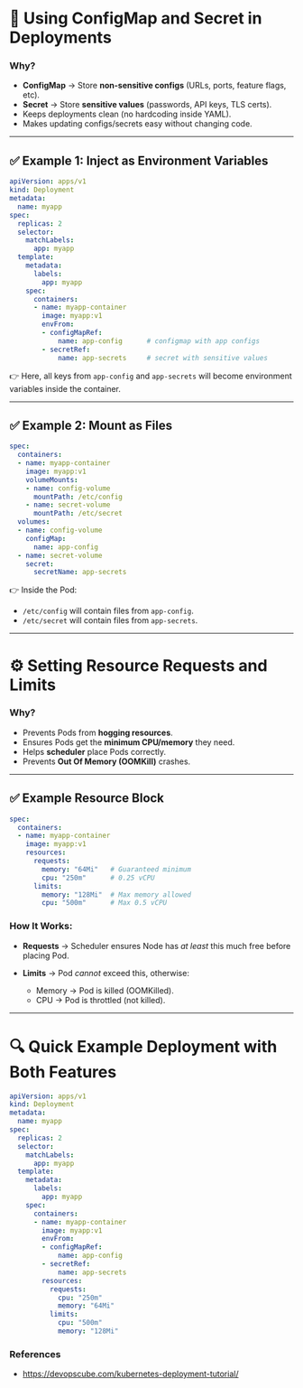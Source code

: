 
# 🔑 Using ConfigMap and Secret in Deployments

### Why?

* **ConfigMap** → Store **non-sensitive configs** (URLs, ports, feature flags, etc).
* **Secret** → Store **sensitive values** (passwords, API keys, TLS certs).
* Keeps deployments clean (no hardcoding inside YAML).
* Makes updating configs/secrets easy without changing code.

---

## ✅ Example 1: Inject as Environment Variables

```yaml
apiVersion: apps/v1
kind: Deployment
metadata:
  name: myapp
spec:
  replicas: 2
  selector:
    matchLabels:
      app: myapp
  template:
    metadata:
      labels:
        app: myapp
    spec:
      containers:
      - name: myapp-container
        image: myapp:v1
        envFrom:
        - configMapRef:
            name: app-config      # configmap with app configs
        - secretRef:
            name: app-secrets     # secret with sensitive values
```

👉 Here, all keys from `app-config` and `app-secrets` will become environment variables inside the container.

---

## ✅ Example 2: Mount as Files

```yaml
spec:
  containers:
  - name: myapp-container
    image: myapp:v1
    volumeMounts:
    - name: config-volume
      mountPath: /etc/config
    - name: secret-volume
      mountPath: /etc/secret
  volumes:
  - name: config-volume
    configMap:
      name: app-config
  - name: secret-volume
    secret:
      secretName: app-secrets
```

👉 Inside the Pod:

* `/etc/config` will contain files from `app-config`.
* `/etc/secret` will contain files from `app-secrets`.

---

# ⚙️ Setting Resource Requests and Limits

### Why?

* Prevents Pods from **hogging resources**.
* Ensures Pods get the **minimum CPU/memory** they need.
* Helps **scheduler** place Pods correctly.
* Prevents **Out Of Memory (OOMKill)** crashes.

---

## ✅ Example Resource Block

```yaml
spec:
  containers:
  - name: myapp-container
    image: myapp:v1
    resources:
      requests:
        memory: "64Mi"   # Guaranteed minimum
        cpu: "250m"      # 0.25 vCPU
      limits:
        memory: "128Mi"  # Max memory allowed
        cpu: "500m"      # Max 0.5 vCPU
```

### How It Works:

* **Requests** → Scheduler ensures Node has *at least* this much free before placing Pod.
* **Limits** → Pod *cannot* exceed this, otherwise:

  * Memory → Pod is killed (OOMKilled).
  * CPU → Pod is throttled (not killed).

---

# 🔍 Quick Example Deployment with Both Features

```yaml
apiVersion: apps/v1
kind: Deployment
metadata:
  name: myapp
spec:
  replicas: 2
  selector:
    matchLabels:
      app: myapp
  template:
    metadata:
      labels:
        app: myapp
    spec:
      containers:
      - name: myapp-container
        image: myapp:v1
        envFrom:
        - configMapRef:
            name: app-config
        - secretRef:
            name: app-secrets
        resources:
          requests:
            cpu: "250m"
            memory: "64Mi"
          limits:
            cpu: "500m"
            memory: "128Mi"
```
### References
- https://devopscube.com/kubernetes-deployment-tutorial/